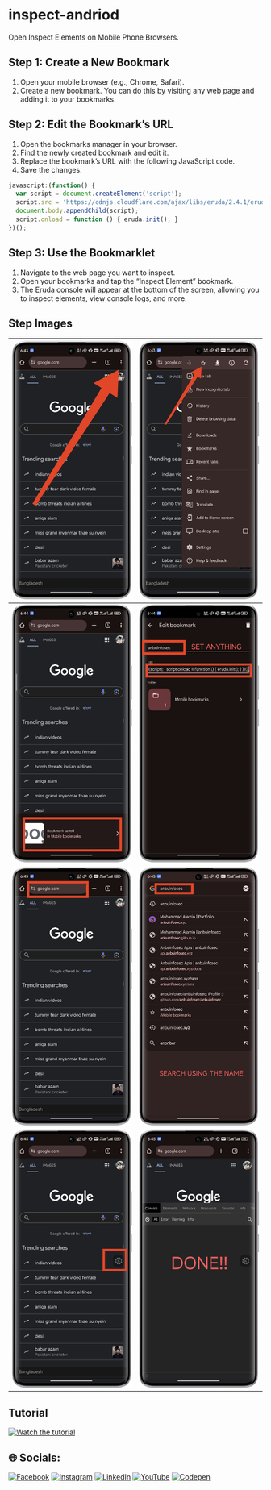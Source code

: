 # inspect-andriod
Open Inspect Elements on Mobile Phone Browsers.

## Step 1: Create a New Bookmark
1. Open your mobile browser (e.g., Chrome, Safari).
2. Create a new bookmark. You can do this by visiting any web page and adding it to your bookmarks.

## Step 2: Edit the Bookmark’s URL
1. Open the bookmarks manager in your browser.
2. Find the newly created bookmark and edit it.
3. Replace the bookmark’s URL with the following JavaScript code.
4. Save the changes.

```javascript
javascript:(function() {
  var script = document.createElement('script');
  script.src = 'https://cdnjs.cloudflare.com/ajax/libs/eruda/2.4.1/eruda.min.js';
  document.body.appendChild(script);
  script.onload = function () { eruda.init(); }
})();
```

## Step 3: Use the Bookmarklet
1. Navigate to the web page you want to inspect.
2. Open your bookmarks and tap the “Inspect Element” bookmark.
3. The Eruda console will appear at the bottom of the screen, allowing you to inspect elements, view console logs, and more.


## Step Images

| ![Image 1](./images/image1.png) | ![Image 2](./images/image2.png) |
|---------------------------------|---------------------------------|
| ![Image 3](./images/image3.png) | ![Image 4](./images/image4.png) |
| ![Image 5](./images/image5.png) | ![Image 6](./images/image6.png) |
| ![Image 7](./images/image7.png) | ![Image 8](./images/image8.png) |


## Tutorial

[![Watch the tutorial]()]()

## 🌐 Socials:
[![Facebook](https://img.shields.io/badge/Facebook-%231877F2.svg?logo=Facebook&logoColor=white)](https://facebook.com/anbuinfosec) [![Instagram](https://img.shields.io/badge/Instagram-%23E4405F.svg?logo=Instagram&logoColor=white)](https://instagram.com/anbuinfosec) [![LinkedIn](https://img.shields.io/badge/LinkedIn-%230077B5.svg?logo=linkedin&logoColor=white)](https://linkedin.com/in/anbuinfosec) [![YouTube](https://img.shields.io/badge/YouTube-%23FF0000.svg?logo=YouTube&logoColor=white)](https://youtube.com/@anbuinfosec) [![Codepen](https://img.shields.io/badge/Codepen-000000?style=for-the-badge&logo=codepen&logoColor=white)](https://codepen.io/anbuinfosec) 